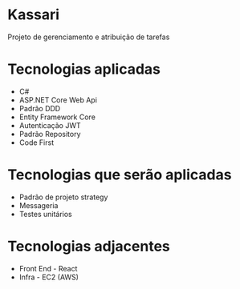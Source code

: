 # Kassari
Projeto de gerenciamento e atribuição de tarefas

# Tecnologias aplicadas
- C#
- ASP.NET Core Web Api
- Padrão DDD
- Entity Framework Core
- Autenticação JWT
- Padrão Repository
- Code First

# Tecnologias que serão aplicadas
- Padrão de projeto strategy
- Messageria
- Testes unitários

# Tecnologias adjacentes
- Front End - React
- Infra - EC2 (AWS)
